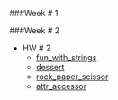 ###Week # 1


###Week # 2
* HW # 2
	* [fun_with_strings](http://quick.as/x40u0dk)
	* [dessert](http://quick.as/aqBF0qX)
	* [rock_paper_scissor](http://quick.as/xbpsrzo)
	* [attr_accessor](http://quick.as/w4oubxy)